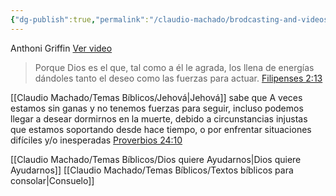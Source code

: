 ```yaml
---
{"dg-publish":true,"permalink":"/claudio-machado/brodcasting-and-videos/dios-nos-llena-de-energia/","tags":["brodcasting","Consuelo"]}
---
```


Anthoni Griffin 
[Ver video](https://www.jw.org/finder?srcid=jwlshare&wtlocale=S&lank=pub-jwbvod25_14_VIDEO)

>Porque Dios es el que, tal como a él le agrada, los llena de energías dándoles tanto el deseo como las fuerzas para actuar. [Filipenses 2:13](https://wol.jw.org/es/wol/b/r4/lp-s/nwtsty/50/2#v=50:2:13)


[[Claudio Machado/Temas Bíblicos/Jehová\|Jehová]] sabe que A veces estamos sin ganas y no tenemos fuerzas para seguir, incluso podemos llegar a desear dormirnos en la muerte, debido a circunstancias injustas que estamos soportando desde hace tiempo, o por  enfrentar situaciones difíciles y/o inesperadas [Proverbios 24:10](https://wol.jw.org/es/wol/b/r4/lp-s/nwtsty/20/24#v=20:24:10) 

[[Claudio Machado/Temas Bíblicos/Dios quiere Ayudarnos\|Dios quiere Ayudarnos]] 
[[Claudio Machado/Temas Bíblicos/Textos bíblicos para consolar\|Consuelo]] 